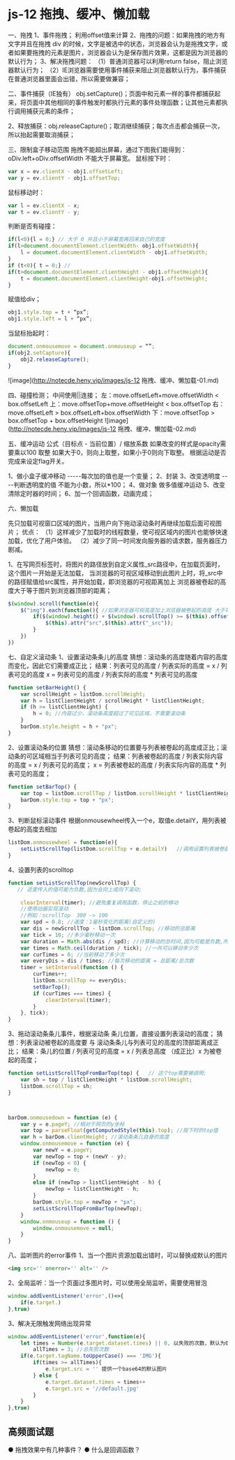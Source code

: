 # js-12 拖拽、缓冲、懒加载
一、拖拽
1、事件拖拽；
利用offset值来计算
2、拖拽的问题：如果拖拽的地方有文字并且在拖拽 div 的时候，文字是被选中的状态，浏览器会认为是拖拽文字，或者如果要拖拽的元素是图片，浏览器会认为是保存图片效果，这都是因为浏览器的默认行为；
3、解决拖拽问题：
（1）普通浏览器可以利用return false，阻止浏览器默认行为；
（2）IE浏览器需要使用事件捕获来阻止浏览器默认行为，事件捕获在普通浏览器里面会出错，所以需要做兼容；

二、事件捕获（IE独有）
obj.setCapture()；页面中和元素一样的事件都捕获起来，将页面中其他相同的事件触发时都执行元素的事件处理函数；让其他元素都执行调用捕获元素的条件；

2、释放捕获：obj.releaseCapture()；取消继续捕获；每次点击都会捕获一次，所以抬起需要取消捕获；


三、限制盒子移动范围
拖拽不能超出屏幕，通过下图我们能得到：oDiv.left+oDiv.offsetWidth 不能大于屏幕宽。
鼠标按下时：
```js
var x = ev.clientX - obj1.offsetLeft;
var y = ev.clientY - obj1.offsetTop;
```
鼠标移动时：
```js
var l = ev.clientX - x;
var t = ev.clientY - y;
```
判断是否有碰撞：
```js
if(l<0){l = 0;} // 大于 0 并且小于屏幕宽再回来自己的宽度
if(l>document.documentElement.clientWidth- obj1.offsetWidth){
    l = document.documentElement.clientWidth - obj1.offsetWidth;
}
if (t<0){ t = 0;} //  
if(t>document.documentElement.clientHeight - obj1.offsetHeight){
    t = document.documentElement.clientHeight-obj1.offsetHeight;
}
```
赋值给div；
```js
obj1.style.top = t + “px”;
obj1.style.left = l + “px”;
```
当鼠标抬起时：
```js
document.onmousemove = document.onmouseup = “”;
if(obj2.setCapture){
    obj2.releaseCapture();
}
```
![image](http://notecde.heny.vip/images/js-12 拖拽、缓冲、懒加载-01.md)

四、碰撞检测；
中间使用||连接；
左：move.offsetLeft+move.offsetWidth < box.offsetLeft
上：move.offsetTop+move.offsetHeight < box.offsetTop
右：move.offsetLeft > box.offsetLeft+box.offsetWidth
下：move.offsetTop > box.offsetTop + box.offsetHeight
![image](http://notecde.heny.vip/images/js-12 拖拽、缓冲、懒加载-02.md)



五、缓冲运动
公式（目标点 - 当前位置）/ 缩放系数
如果改变的样式是opacity需要乘以100
取整  如果大于0，则向上取整，如果小于0则向下取整。
根据运动是否完成来设定flag开关。

1、做小盒子缓冲移动 -----每次加的值也是一个变量；
2、封装
3、改变透明度 ----判断透明度的值 不能为小数，所以*100；
4、做对象 做多值缓冲运动
5、改变清除定时器的时间；
6、加一个回调函数，动画完成；


六、懒加载

先只加载可视窗口区域的图片，当用户向下拖动滚动条时再继续加载后面可视图片；
优点：
（1）这样减少了加载时的线程数量，使可视区域内的图片也能够快速加载，优化了用户体验。
（2）减少了同一时间发向服务器的请求数，服务器压力剧减。


1、在写网页<img>标签时，将图片的路径放到自定义属性_src路径中，在加载页面时，这个图片一开始是无法加载，
当浏览器的可视区域移动到此图片上时，将_src中的路径赋值给src属性，并开始加载，即浏览器的可视距离加上
浏览器被卷起的高度大于等于图片到浏览器顶部的距离；
```js
$(window).scroll(function(e){
    $("img").each(function(){ //如果浏览器可视高度加上浏览器被卷起的高度 大于等于 图片到浏览器顶部的距离，则显示
        if($(window).height() + $(window).scrollTop() >= $(this).offset().top + 300){
            $(this).attr("src",$(this).attr("_src"));
        }
    })
})
```

七、自定义滚动条
1、设置滚动条条儿的高度
猜想：滚动条的高度随着内容的高度而变化，因此它们需要成正比；
结果：列表可见的高度 / 列表实际的高度 = x / 列表可见的高度
x = 列表可见的高度 / 列表实际的高度 * 列表可见的高度
```js
function setBarHeight() {
    var scrollHeight = listDom.scrollHeight;
    var h = listClientHeight / scrollHeight * listClientHeight;
    if (h >= listClientHeight) {
        h = 0; //内容过少，滚动条高度超过了可见区域，不需要滚动条
    }
    barDom.style.height = h + "px";
}
```
2、设置滚动条的位置
猜想：滚动条移动的位置要与列表被卷起的高度成正比；滚动条的可区域相当于列表可见的高度；
结果：列表被卷起的高度 / 列表实际内容的高度 = x / 列表可见的高度；
x = 列表被卷起的高度 / 列表实际内容的高度 * 列表可见的高度；
```js
function setBarTop() {
    var top = listDom.scrollTop / listDom.scrollHeight * listClientHeight;
    barDom.style.top = top + "px";
}
```
3、判断鼠标滚动事件
根据onmousewheel传入一个e，取值e.detailY，用列表被卷起的高度去相加
```js
listDom.onmousewheel = function(e){
    setListScrollTop(listDom.scrollTop + e.detailY)   //调用设置列表被卷起的高度的高度;
}
```
4、设置列表的scrolltop
```js
function setListScrollTop(newScrollTop) { 
   // 这里传入的值可能为负数,因为会向上或向下滚动;
 
    clearInterval(timer); //避免重复调用函数，停止之前的移动
    //使用动画实现滚动
    //例如：scrollTop  300 -> 100
    var spd = 0.8; //速度：1毫秒变化的距离(自定义的)
    var dis = newScrollTop - listDom.scrollTop; //移动的总距离
    var tick = 10; //多少毫秒移动一次
    var duration = Math.abs(dis / spd); //计算移动的总时间,因为可能是负数,所以需要取绝对值;
    var times = Math.ceil(duration / tick); //一共可以移动多少次
    var curTimes = 0; //当前移动了多少次
    var everyDis = dis / times; //每次移动的距离 = 总距离/总次数
    timer = setInterval(function () {
        curTimes++;
        listDom.scrollTop += everyDis;
        setBarTop();
        if (curTimes === times) {
            clearInterval(timer);
        }
    }, tick);
}
```

3、拖动滚动条条儿事件，根据滚动条 条儿位置，直接设置列表滚动的高度；
猜想：列表滚动被卷起的高度要 与 滚动条条儿与列表可见的高度的顶部距离成正比；
结果：条儿的位置 / 列表可见的高度 = x / 列表总高度 （成正比）x 为被卷起的高度；
```js
function setListScrollTopFromBarTop(top) {   // 这个top需要被调用;
    var sh = top / listClientHeight * listDom.scrollHeight;
    listDom.scrollTop = sh;
}



barDom.onmousedown = function (e) {
    var y = e.pageY; //相对于网页的y坐标
    var top = parseFloat(getComputedStyle(this).top); //按下时的top值
    var h = barDom.clientHeight; //滚动条条儿自身的高度
    window.onmousemove = function (e) {
        var newY = e.pageY;
        var newTop = top + (newY - y);
        if (newTop < 0) {
            newTop = 0;
        }
        else if (newTop > listClientHeight - h) {
            newTop = listClientHeight - h;
        }
        barDom.style.top = newTop + "px";
        setListScrollTopFromBarTop(newTop);
    }
    window.onmouseup = function () {
        window.onmousemove = null;
    }
}
```

八、监听图片的error事件
1、当一个图片资源加载出错时，可以替换成默认的图片
```html
<img src='' onerror='' alt='' />
```
2、全局监听：当一个页面过多图片时，可以使用全局监听，需要使用冒泡
```js
window.addEventListener('error',()=>{
    if(e.target.)
},true)
```
3、解决无限触发网络出现异常
```js
window.addEventListener('error',function(e){
    let times = Number(e.target.dataset.times) || 0, 以失败的次数，默认为0
        allTimes = 3; //总失败次数
    if(e.target.tagName.toUpperCase() === 'IMG'){
        if(times >= allTimes){
            e.target.src = '' 提供一个base64的默认图片
        } else {
            e.target.dataset.times = times++
            e.target.src = '//default.jpg'
        }
    }
},true)
```



## 高频面试题
● 拖拽效果中有几种事件？
● 什么是回调函数？